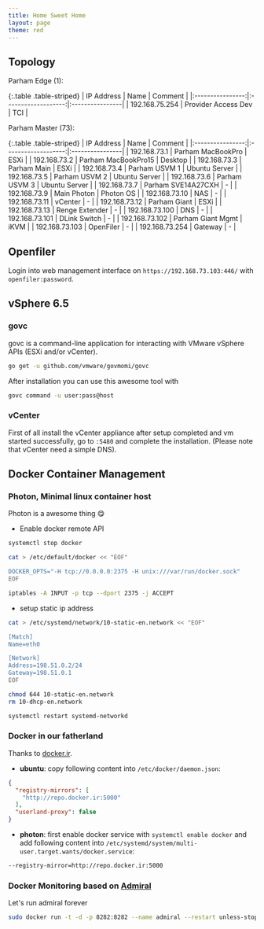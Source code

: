 ```yaml
---
title: Home Sweet Home
layout: page
theme: red
---
```


## Topology

Parham Edge (1):

{:.table .table-striped}
| IP Address       | Name                | Comment         |
|:----------------:|:-------------------:|:----------------|
| 192.168.75.254   | Provider Access Dev | TCI             |

Parham Master (73):

{:.table .table-striped}
| IP Address       | Name                | Comment         |
|:----------------:|:-------------------:|:----------------|
| 192.168.73.1     | Parham MacBookPro   | ESXi            |
| 192.168.73.2     | Parham MacBookPro15 | Desktop         |
| 192.168.73.3     | Parham Main         | ESXi            |
| 192.168.73.4     | Parham USVM 1       | Ubuntu Server   |
| 192.168.73.5     | Parham USVM 2       | Ubuntu Server   |
| 192.168.73.6     | Parham USVM 3       | Ubuntu Server   |
| 192.168.73.7     | Parham SVE14A27CXH  | -               |
| 192.168.73.9     | Main Photon         | Photon OS       |
| 192.168.73.10    | NAS                 | -               |
| 192.168.73.11    | vCenter             | -               |
| 192.168.73.12    | Parham Giant        | ESXi            |
| 192.168.73.13    | Renge Extender      | -               |
| 192.168.73.100   | DNS                 | -               |
| 192.168.73.101   | DLink Switch        | -               |
| 192.168.73.102   | Parham Giant Mgmt   | iKVM            |
| 192.168.73.103   | OpenFiler           | -               |
| 192.168.73.254   | Gateway             | -               |


## Openfiler
Login into web management interface on `https://192.168.73.103:446/`
with `openfiler:password`.

## vSphere 6.5
### govc
govc is a command-line application for interacting with VMware vSphere APIs (ESXi and/or vCenter).

```sh
go get -u github.com/vmware/govmomi/govc
```

After installation you can use this awesome tool with

```sh
govc command -u user:pass@host
```

### vCenter
First of all install the vCenter appliance after setup completed and vm started successfully,
go to `:5480` and complete the installation. (Please note that vCenter need a simple DNS).

## Docker Container Management
### Photon, Minimal linux container host
Photon is a awesome thing :yum:

- Enable docker remote API

```sh
systemctl stop docker

cat > /etc/default/docker << "EOF"

DOCKER_OPTS="-H tcp://0.0.0.0:2375 -H unix:///var/run/docker.sock"
EOF

iptables -A INPUT -p tcp --dport 2375 -j ACCEPT

```

- setup static ip address

```sh
cat > /etc/systemd/network/10-static-en.network << "EOF"

[Match]
Name=eth0

[Network]
Address=198.51.0.2/24
Gateway=198.51.0.1
EOF

chmod 644 10-static-en.network
rm 10-dhcp-en.network

systemctl restart systemd-networkd
```

### Docker in our fatherland

Thanks to [docker.ir](http://www.docker.ir/).

- **ubuntu**: copy following content into `/etc/docker/daemon.json`:

```json
{
  "registry-mirrors": [
    "http://repo.docker.ir:5000"
  ],
  "userland-proxy": false
}
```

- **photon**: first enable docker service with `systemctl enable docker`
and add following content into `/etc/systemd/system/multi-user.target.wants/docker.service`:

```sh
--registry-mirror=http://repo.docker.ir:5000
```

### Docker Monitoring based on [Admiral](https://github.com/vmware/admiral)
Let's run admiral forever

```sh
sudo docker run -t -d -p 8282:8282 --name admiral --restart unless-stopped vmware/admiral
```
